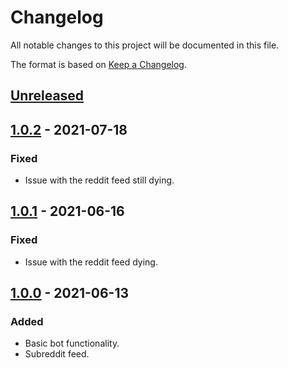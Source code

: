 # Changelog
All notable changes to this project will be documented in this file.

The format is based on [Keep a Changelog](https://keepachangelog.com/en/1.0.0/).


## [Unreleased]


## [1.0.2] - 2021-07-18
### Fixed
- Issue with the reddit feed still dying.


## [1.0.1] - 2021-06-16
### Fixed
- Issue with the reddit feed dying.

## [1.0.0] - 2021-06-13
### Added
- Basic bot functionality.
- Subreddit feed.


[Unreleased]: https://github.com/classabbyamp/r-wlw-bot/compare/v1.0.2...HEAD
[1.0.2]: https://github.com/classabbyamp/r-wlw-bot/releases/tag/v1.0.2
[1.0.1]: https://github.com/classabbyamp/r-wlw-bot/releases/tag/v1.0.1
[1.0.0]: https://github.com/classabbyamp/r-wlw-bot/releases/tag/v1.0.0
